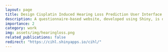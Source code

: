 ```yaml
---
layout: page
title: Design Cisplatin Induced Hearing Loss Prediction User Interface with Shiny
description: A questionnaire-based website, developed using Shiny, is designed for patients to utilize the PedsHEAR model. This model classifies individuals into high-risk, intermediate-risk, or low-risk categories for developing communication-impacting hearing loss. Additionally, it provides the probability of occurrence along with the associated 95% confidence interval, offering valuable insights for risk assessment and decision-making. 
importance: 2
category: work
img: assets/img/hearingloss.png
related_publications: false
redirect: "https://cihl.shinyapps.io/cihl/"
---
```


